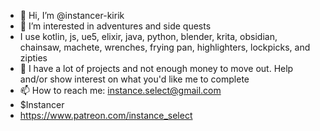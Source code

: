 - 👋 Hi, I’m @instancer-kirik
- 👀 I’m interested in adventures and side quests
- I use kotlin, js, ue5, elixir, java, python, blender, krita, obsidian, chainsaw, machete, wrenches, frying pan, highlighters, lockpicks, and zipties
- 💞️ I have a lot of projects and not enough money to move out. Help and/or show interest on what you'd like me to complete
- 📫 How to reach me: instance.select@gmail.com
- $Instancer
- https://www.patreon.com/instance_select

<!---
instancer-kirik/instancer-kirik is a ✨ special ✨ repository because its `README.md` (this file) appears on your GitHub profile.
You can click the Preview link to take a look at your changes.
--->
